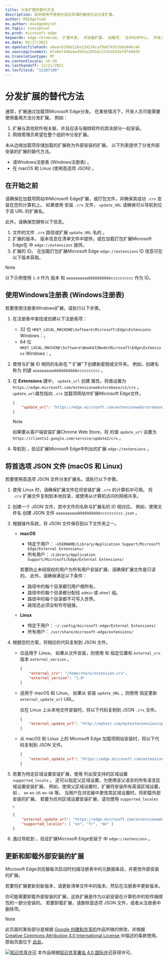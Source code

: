 ```yaml
---
title: 分发扩展的替代方法
description: 如何使用不使用已验证存储的备用方法分发扩展。
author: MSEdgeTeam
ms.author: msedgedevrel
ms.topic: conceptual
ms.prod: microsoft-edge
keywords: edge-chromium， 扩展开发， 浏览器扩展， 加载项， 合作伙伴中心， 开发人员
ms.date: 02/17/2021
ms.openlocfilehash: a6eec619bb116a13d234caf9a674551b8a04bc44
ms.sourcegitcommit: 6fa0ef440a4e4565a2055dc2742d5d1bf8744939
ms.translationtype: MT
ms.contentlocale: zh-CN
ms.lasthandoff: 12/21/2021
ms.locfileid: "12287190"
---
```

# <a name="alternative-ways-to-distribute-extensions"></a>分发扩展的替代方法

通常，扩展通过加载项Microsoft Edge分发。 在某些情况下，开发人员可能需要使用备用方法分发扩展。 例如：

1.  扩展与其他软件相关联，并且应该与捆绑软件的其余部分一起安装。
1.  网络管理员希望在整个组织中分发扩展。

未从边缘加载项存储加载的扩展称为外部安装的扩展。 以下列表提供了分发外部安装的扩展的替代方法。

*   请Windows注册表 (Windows注册表) 。
*   在 macOS 和 Linux (使用首选项 JSON) 。


<!-- ====================================================================== -->
## <a name="before-you-begin"></a>在开始之前

请确保在加载项网站中Microsoft Edge扩展，或打包文件，并确保其成功 `.crx` 安装在您的计算机上。  如果使用 安装 `.crx` 文件， `update_URL` 请确保可以导航到位于该 URL 的扩展名。

此外，请确保您拥有以下信息。

1.  文件的文件 `.crx` 路径或扩展 `update_URL` 名的 。
1.  扩展的版本。  版本信息在清单文件中提供，或在加载打包扩展Microsoft Edge在 中 `edge://extensions` 提供。
1.  扩展的 ID。  在加载打包扩展Microsoft Edge `edge://extensions` ID 信息可在 以下版本获取。

> [!NOTE]
> 以下示例使用 `1.0` 作为 版本 和 `aaaaaaaaaabbbbbbbbbbcccccccccc` 作为 ID。


<!-- ====================================================================== -->
## <a name="use-the-windows-registry-windows-only"></a>使用Windows注册表 (Windows注册表) 

若要使用注册表Windows扩展，请执行以下步骤。

1.  在注册表中查找或创建以下注册表项：
    *   32 位 `HKEY_LOCAL_MACHINE\Software\Microsoft\Edge\Extensions` Windows：。
    *   64 位 `HKEY_LOCAL_MACHINE\Software\Wow6432Node\Microsoft\Edge\Extensions` Windows：。
1.  使用与扩展 ID 相同的名称在 **"** 扩展"下创建新密钥或文件夹。 例如，创建名称为 的键 `aaaaaaaaaabbbbbbbbbbcccccccccc` 。
1.  在 **Extensions** 键中， `update_url` 创建 属性，将值设置为 `https://edge.microsoft.com/extensionwebstorebase/v1/crx` 。  `update_url`属性指向 `.crx` 加载项网站中扩展Microsoft Edge文件。

    ```json
    {
        "update_url": "https://edge.microsoft.com/extensionwebstorebase/v1/crx"
    }
    ```

    > [!NOTE]
    > 如果要从客户端安装扩展Chrome Web Store，将 的值 `update_url` 设置为 `https://clients2.google.com/service/update2/crx` 。

1.  导航到 ，验证扩展Microsoft Edge中列出的扩展 `edge://extensions` 。


<!-- ====================================================================== -->
## <a name="use-a-preferences-json-file-macos-and-linux"></a>将首选项 JSON 文件 (macOS 和 Linux) 

若要使用首选项 JSON 文件分发扩展名，请执行以下步骤。

1.  使用 Linux 时，请确保扩展文件在将安装扩展 `.crx` 的计算机中可用。 将 `.crx` 扩展文件复制到本地目录，或使用从计算机访问的网络共享。
1.  创建一个 JSON 文件，其中文件的名称与扩展名的 ID 相对应。 例如，使用文件名 创建 JSON 文件 `aaaaaaaaaabbbbbbbbbbcccccccccc.json` 。
1.  根据操作系统，将 JSON 文件保存到以下文件夹之一。
    *   **macOS**
        *   特定于用户： `~USERNAME/Library/Application Support/Microsoft Edge/External Extensions/`
        *   所有用户： `/Library/Application Support/Microsoft/Edge/External Extensions/`

        若要防止未经授权的用户为所有用户安装扩展，请确保扩展文件是只读的。 此外，请确保满足以下条件：

        *   路径中的每个目录都归用户根所有。
        *   路径中的每个目录都分配给 `admin` 或 `wheel` 组。
        *   路径中的每个目录都不可写入世界。
        *   路径还必须没有符号链接。

    *   **Linux**
        *   特定于用户： `~/.config/microsoft-edge/External Extensions/`
        *   所有用户： `/usr/share/microsoft-edge/extensions/`
1.  根据您的方案，将相应的代码复制到 JSON 文件。
    *   仅适用于 Linux。 如果从文件安装，则使用 和 指定位置和 `external_crx` 版本 `external_version` 。

        ```json
        {
            "external_crx": "/home/share/extension.crx",
            "external_version": "1.0"
        }
        ```

    *   适用于 macOS 和 Linux。 如果从 安装 `update_URL` ，则使用 指定更新 `external_update_url` URL。

        仅在 Linux 上从本地文件安装时，将以下代码复制到 JSON `.crx` 文件。

        ```json
        {
            "external_update_url": "http://myhost.com/mytestextension/updates.xml"
        }
        ```

    *  从 macOS 和 Linux 上的 Microsoft Edge 加载项网站安装时，将以下代码复制到 JSON 文件。

        ```json
        {
            "external_update_url": "https://edge.microsoft.com/extensionwebstorebase/v1/crx"
        }
        ```

1.  若要为特定区域设置安装扩展，使用 列出受支持的区域设置 `supported_locale` 。  还可以指定父区域设置，为使用该父语言的所有语言区域设置安装扩展。 例如，使用父区域设置时，扩展将安装所有英语区域设置，如 、 `en` `en-US` `en-GB` 等。  当用户在浏览器中更改其区域设置时，将卸载外部安装的扩展。  若要为任何区域设置安装扩展，请勿使用 `supported_locales` 。

    ```json
    {
        "external_update_url": "https://edge.microsoft.com/extensionwebstorebase/v1/crx",
        "supported_locales": [ "en", "fr", "de" ]
    }
    ```

1.  通过导航到 ，验证扩展Microsoft Edge安装于 中 `edge://extensions` 。


<!-- ====================================================================== -->
## <a name="update-and-uninstall-externally-installed-extensions"></a>更新和卸载外部安装的扩展

Microsoft Edge浏览器每次启动时扫描注册表中的元数据条目，并更改外部安装的扩展。

若要将扩展更新到新版本，请更新清单文件中的版本，然后在注册表中更新版本。

你可能需要卸载外部安装的扩展，这些扩展是作为以前安装在计算机中的软件捆绑包的一部分安装的。  若要卸载扩展，请删除首选项 JSON 文件，或者从注册表中删除项。



> [!NOTE]
> 此页面的某些部分是根据 [Google 创建和共享的](https://developers.google.com/terms/site-policies)作品所做的修改，并根据[ Creative Commons Attribution 4.0 International License ](https://creativecommons.org/licenses/by/4.0)中描述的条款使用。  原始页面位于 [此处](https://developer.chrome.com/apps/external_extensions)。

[![知识共享许可](https://i.creativecommons.org/l/by/4.0/88x31.png)](https://creativecommons.org/licenses/by/4.0) 本作品根据[知识共享署名 4.0 国际许可](https://creativecommons.org/licenses/by/4.0)获得许可。

